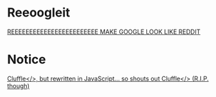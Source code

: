 # Reeoogleit
<a href="https://reeeecolaaaaa.github.io/Reeoogleit">REEEEEEEEEEEEEEEEEEEEEEEE MAKE GOOGLE LOOK LIKE REDDIT</a>

# Notice

<a href="https://github.com/Lutron/Cluffle">Cluffle</>, but rewritten in JavaScript... so shouts out <a href="https://github.com/Lutron/Cluffle">Cluffle</> (R.I.P. though)
